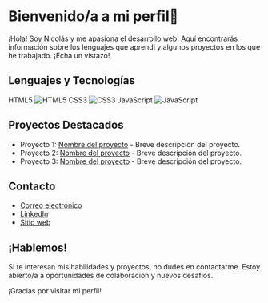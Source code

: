 # Bienvenido/a a mi perfil👋 

¡Hola! Soy Nicolás y me apasiona el desarrollo web. Aquí encontrarás información sobre los lenguajes que aprendi y algunos proyectos en los que he trabajado. ¡Echa un vistazo!

## Lenguajes y Tecnologías

 HTML5 ![HTML5](https://img.icons8.com/color/48/000000/html-5.png)  CSS3 ![CSS3](https://img.icons8.com/color/48/000000/css3.png) JavaScript ![JavaScript](https://img.icons8.com/color/48/000000/javascript.png)

 
  
## Proyectos Destacados

- Proyecto 1: [Nombre del proyecto](enlace-al-proyecto) - Breve descripción del proyecto.
- Proyecto 2: [Nombre del proyecto](enlace-al-proyecto) - Breve descripción del proyecto.
- Proyecto 3: [Nombre del proyecto](enlace-al-proyecto) - Breve descripción del proyecto.

## Contacto

- [Correo electrónico](mailto:tuemail@example.com)
- [LinkedIn](enlace-a-tu-perfil-de-LinkedIn)
- [Sitio web](enlace-a-tu-sitio-web-personal)

## ¡Hablemos!

Si te interesan mis habilidades y proyectos, no dudes en contactarme. Estoy abierto/a a oportunidades de colaboración y nuevos desafíos.

¡Gracias por visitar mi perfil!
<!--
**Nicolas-Andreis/Nicolas-Andreis** is a ✨ _special_ ✨ repository because its `README.md` (this file) appears on your GitHub profile.

Here are some ideas to get you started:

- 🔭 I’m currently working on ...
- 🌱 I’m currently learning ...
- 👯 I’m looking to collaborate on ...
- 🤔 I’m looking for help with ...
- 💬 Ask me about ...
- 📫 How to reach me: ...
- 😄 Pronouns: ...
- ⚡ Fun fact: ...
-->
